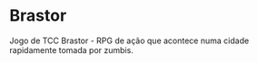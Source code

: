 # Brastor
 Jogo de TCC Brastor - RPG de ação que acontece numa cidade rapidamente tomada por zumbis.
